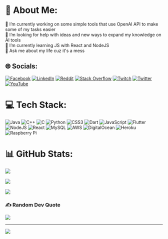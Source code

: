 # 💫 About Me:
🔭 I’m currently working on some simple tools that use OpenAI API to make some of my tasks easier<br>🤝 I’m looking for help with ideas and new ways to expand my knowledge on AI tools<br>🌱 I’m currently learning JS with React and NodeJS<br>💬 Ask me about my life cuz it's a mess


## 🌐 Socials:
[![Facebook](https://img.shields.io/badge/Facebook-%231877F2.svg?logo=Facebook&logoColor=white)](https://facebook.com/mrpho3nix) [![LinkedIn](https://img.shields.io/badge/LinkedIn-%230077B5.svg?logo=linkedin&logoColor=white)](https://linkedin.com/in/asaad-falah-7a7039153) [![Reddit](https://img.shields.io/badge/Reddit-%23FF4500.svg?logo=Reddit&logoColor=white)](https://reddit.com/user/F1reCub3s) [![Stack Overflow](https://img.shields.io/badge/-Stackoverflow-FE7A16?logo=stack-overflow&logoColor=white)](https://stackoverflow.com/users/17655640) [![Twitch](https://img.shields.io/badge/Twitch-%239146FF.svg?logo=Twitch&logoColor=white)](https://twitch.tv/notspacegoat) [![Twitter](https://img.shields.io/badge/Twitter-%231DA1F2.svg?logo=Twitter&logoColor=white)](https://twitter.com/mov_r0) [![YouTube](https://img.shields.io/badge/YouTube-%23FF0000.svg?logo=YouTube&logoColor=white)](https://youtube.com/asadrealy) 

# 💻 Tech Stack:
![Java](https://img.shields.io/badge/java-%23ED8B00.svg?style=flat&logo=java&logoColor=white) ![C++](https://img.shields.io/badge/c++-%2300599C.svg?style=flat&logo=c%2B%2B&logoColor=white) ![C](https://img.shields.io/badge/c-%2300599C.svg?style=flat&logo=c&logoColor=white) ![Python](https://img.shields.io/badge/python-3670A0?style=flat&logo=python&logoColor=ffdd54) ![CSS3](https://img.shields.io/badge/css3-%231572B6.svg?style=flat&logo=css3&logoColor=white) ![Dart](https://img.shields.io/badge/dart-%230175C2.svg?style=flat&logo=dart&logoColor=white) ![JavaScript](https://img.shields.io/badge/javascript-%23323330.svg?style=flat&logo=javascript&logoColor=%23F7DF1E) ![Flutter](https://img.shields.io/badge/Flutter-%2302569B.svg?style=flat&logo=Flutter&logoColor=white) ![NodeJS](https://img.shields.io/badge/node.js-6DA55F?style=flat&logo=node.js&logoColor=white) ![React](https://img.shields.io/badge/react-%2320232a.svg?style=flat&logo=react&logoColor=%2361DAFB) ![MySQL](https://img.shields.io/badge/mysql-%2300f.svg?style=flat&logo=mysql&logoColor=white) ![AWS](https://img.shields.io/badge/AWS-%23FF9900.svg?style=flat&logo=amazon-aws&logoColor=white) ![DigitalOcean](https://img.shields.io/badge/DigitalOcean-%230167ff.svg?style=flat&logo=digitalOcean&logoColor=white) ![Heroku](https://img.shields.io/badge/heroku-%23430098.svg?style=flat&logo=heroku&logoColor=white) ![Raspberry Pi](https://img.shields.io/badge/-RaspberryPi-C51A4A?style=flat&logo=Raspberry-Pi)
# 📊 GitHub Stats:
![](https://github-readme-stats.vercel.app/api?username=Shiro-Koi&theme=shades-of-purple&hide_border=false&include_all_commits=true&count_private=false)<br/><br/>
![](https://github-readme-streak-stats.herokuapp.com/?user=Shiro-Koi&theme=shades-of-purple&hide_border=false)<br/><br/>
![](https://github-readme-stats.vercel.app/api/top-langs/?username=Shiro-Koi&theme=shades-of-purple&hide_border=false&include_all_commits=true&count_private=false&layout=compact)<br/>

### ✍️ Random Dev Quote
![](https://quotes-github-readme.vercel.app/api?type=horizontal&theme=tokyonight)

---
[![](https://visitcount.itsvg.in/api?id=Shiro-Koi&icon=0&color=6)](https://visitcount.itsvg.in)

<!-- Proudly created with GPRM ( https://gprm.itsvg.in ) -->
